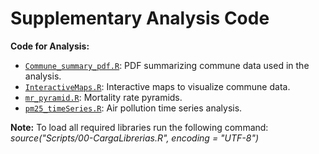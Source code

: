 Supplementary Analysis Code
================

**Code for Analysis:**
* [`Commune_summary_pdf.R`](https://github.com/pmbusch/MortalityRR-PM2.5/tree/master/Scripts/Supplementary_Analysis/Commune_summary_pdf.R): PDF summarizing commune data used in the analysis.
* [`InteractiveMaps.R`](https://github.com/pmbusch/MortalityRR-PM2.5/tree/master/Scripts/Supplementary_Analysis/InteractiveMaps.R): Interactive maps to visualize commune data.
* [`mr_pyramid.R`](https://github.com/pmbusch/MortalityRR-PM2.5/tree/master/Scripts/Supplementary_Analysis/mr_pyramid.R): Mortality rate pyramids.
* [`pm25_timeSeries.R`](https://github.com/pmbusch/MortalityRR-PM2.5/tree/master/Scripts/Supplementary_Analysis/pm25_timeSeries.R): Air pollution time series analysis.


**Note:** To load all required libraries run the following command: *source("Scripts/00-CargaLibrerias.R", encoding = "UTF-8")*